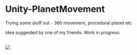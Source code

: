 # Unity-PlanetMovement
Trying some stuff out - 360 movement, procedural planet etc

Idea suggested by one of my friends. Work in progress.

<br> <img src="https://cdn.discordapp.com/attachments/282208855289495554/688771300164239436/planetG.gif">

